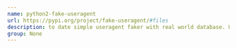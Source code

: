 ```yaml
---
name: python2-fake-useragent
url: https://pypi.org/project/fake-useragent/#files
description: to date simple useragent faker with real world database. URL : https://pypi.org/project/fake-useragent/#files Groups : None
group: None
---
```

